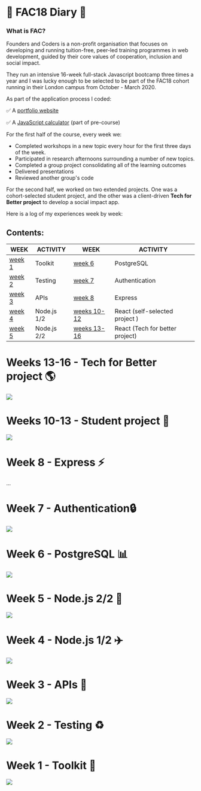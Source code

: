 # 📖 FAC18 Diary 📖

### What is FAC?
Founders and Coders is a non-profit organisation that focuses on developing and running tuition-free, peer-led training programmes in web development, guided by their core values of cooperation, inclusion and social impact.

They run an intensive 16-week full-stack Javascript bootcamp three times a year and I was lucky enough to be selected to be part of the FAC18 cohort running in their London campus from October - March 2020.

As part of the application process I coded:

✅  A [portfolio website](https://renatadev.github.io/FAC/)

✅  A [JavaScript calculator](https://renatadev.github.io/JS-Calculator/) (part of pre-course)

For the first half of the course, every week we:

* Completed workshops in a new topic every hour for the first three days of the week.
* Participated in research afternoons surrounding a number of new topics.
* Completed a group project consolidating all of the learning outcomes
* Delivered presentations
* Reviewed another group's code

For the second half, we worked on two extended projects. One was a cohort-selected student project, and the other was a client-driven **Tech for Better project** to develop a social impact app.

Here is a log of my experiences week by week: 

## Contents: 
| WEEK | ACTIVITY | WEEK | ACTIVITY |
| -------- | -------- | -------- | -------- | 
|  [week 1](#Week-1--Toolkit-🔧)    | Toolkit     | [week 6](#Week-6--PostgreSQL-📊)     | PostgreSQL     |
|  [week 2](#Week-2--Testing-♻️)    | Testing     | [week 7](#Week-7--Authentication🔒)      | Authentication     |
|  [week 3](#Week-3--APIs-🔀)    | APIs     | [week 8](#Week-8--Express-⚡️)      | Express     |
|  [week 4](#Week-4--Node.js-1/2-✈️)    | Node.js 1/2     | [weeks 10-12](#Weeks-10-13--Student-project-👭)      | React (self-selected project )    |
|  [week 5](#Week-5--Node.js-2/2-🚀)     | Node.js 2/2     | [weeks 13-16](#Weeks-13-16--Tech-for-Better-project-🌎)     | React (Tech for better project)     |

# Weeks 13-16 - Tech for Better project 🌎
![](https://i.imgur.com/hSpV7wB.png)

# Weeks 10-13 - Student project 👭
![](https://i.imgur.com/gBYMqg8.png)

# Week 8 - Express ⚡️
...

# Week 7 - Authentication🔒 
![](https://i.imgur.com/V3ZGWhU.png)

# Week 6 - PostgreSQL 📊
![](https://i.imgur.com/eVk0PEm.png)

# Week 5 - Node.js 2/2 🚀
![](https://i.imgur.com/8esROiu.png)

# Week 4 - Node.js 1/2 ✈️
![](https://i.imgur.com/kYAIkLz.png)

# Week 3 - APIs 🔀
![](https://i.imgur.com/PsM4EYN.png)

# Week 2 - Testing ♻️
![](https://i.imgur.com/lxN13mY.png)

# Week 1 - Toolkit 🔧
![](https://i.imgur.com/tHiFBAo.png)
